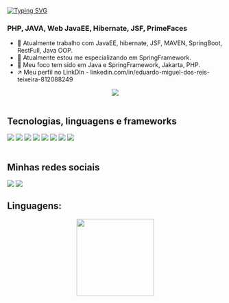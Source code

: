 <a href="https://git.io/typing-svg"><img src="https://readme-typing-svg.demolab.com?font=Fira+Code&pause=1000&color=A40000&background=FFA8D700&center=true&random=false&width=800&lines=Ol%C3%A1%2C+me+chamo+Eduardo%2C+tenho+18+anos+e+sou+desenvolvedor" alt="Typing SVG" /></a>

### PHP, JAVA, Web JavaEE, Hibernate, JSF, PrimeFaces 

- 🔭 Atualmente trabalho com JavaEE, hibernate, JSF, MAVEN, SpringBoot, RestFull, Java OOP.
- 🌱 Atualmente estou me especializando em SpringFramework.
- 👯 Meu foco tem sido em Java e SpringFramework, Jakarta, PHP.
- ↗️ Meu perfil no LinkDIn - linkedin.com/in/eduardo-miguel-dos-reis-teixeira-812088249


<div align="center">
  <a href="https://github.com/EduardoMRT">
  <img  src="https://github-readme-stats.vercel.app/api?username=EduardoMRT&show_icons=true&theme=dark&locale=pt-BR&card_width=700px"/>
  <br>

 </a>
</div>
  <br/>
  
## Tecnologias, linguagens e frameworks
<div>       
  <a target="_blank"><img src="https://img.shields.io/badge/Trello-0052CC?style=for-the-badge&logo=trello&logoColor=white" target="_blank"></a>    
  <a target="_blank"><img src="https://img.shields.io/badge/Python-3776AB?style=for-the-badge&logo=python&logoColor=white" target="_blank"></a>    
  <a target="_blank"><img src="https://img.shields.io/badge/Java-ED8B00?style=for-the-badge&logo=openjdk&logoColor=white" target="_blank"></a>   
  <a target="_blank"><img src="https://img.shields.io/badge/PHP-777BB4?style=for-the-badge&logo=php&logoColor=white" target="_blank"></a>   
  <a target="_blank"><img src="https://img.shields.io/badge/Spring-6DB33F?style=for-the-badge&logo=spring&logoColor=white" target="_blank"></a>   
  <a target="_blank"><img src="https://img.shields.io/badge/GIT-E44C30?style=for-the-badge&logo=git&logoColor=white" target="_blank"></a>   
  <a target="_blank"><img src="https://img.shields.io/badge/Oracle-F80000?style=for-the-badge&logo=oracle&logoColor=black" target="_blank"></a>   
  <a target="_blank"><img src="https://img.shields.io/badge/MySQL-005C84?style=for-the-badge&logo=mysql&logoColor=white" target="_blank"></a>     
</div><br/>

  ## Minhas redes sociais
<div> 
  <a href="https://www.instagram.com/edu.mdrt/" target="_blank"><img src="https://img.shields.io/badge/-Instagram-%23E4405F?style=for-the-badge&logo=instagram&logoColor=white" target="_blank"></a>
  <a href="https://www.linkedin.com/in/eduardo-miguel-dos-reis-teixeira-812088249/" target="_blank"><img src="https://img.shields.io/badge/-LinkedIn-%230077B5?style=for-the-badge&logo=linkedin&logoColor=white" target="_blank"></a> 
  <!--<a href="#" target="_blank"><img src="https://img.shields.io/badge/Facebook-1877F2?style=for-the-badge&logo=facebook&logoColor=white" target="_blank"></a>-->
</div>                                                                               

## Linguagens:
<div align="center">
 <img height="180em" width="" src="https://github-readme-stats.vercel.app/api/top-langs/?username=EduardoMRT&locale=pt-BR&theme=dark"/>
</div>

